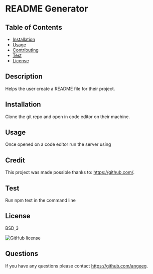 # README Generator 
## Table of Contents
* [Installation](#installation)
* [Usage](#usage)
* [Contributing](#contributing)
* [Test](#test)
* [License](#license)
## Description 
Helps the user create a README file for their project. 
## Installation 
Clone the git repo and open in code editor on their machine. 
## Usage 
Once opened on a code editor run the server using 
## Credit
This project was made possible thanks to: https://github.com/.
## Test 
Run npm test in the command line 
## License 
BSD_3

![GitHub license](https://img.shields.io/badge/license-BSD_3-blue.svg)
## Questions
If you have any questions please contact https://github.com/angeeg.

